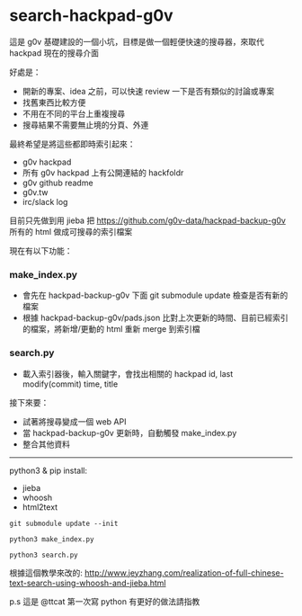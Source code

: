 # search-hackpad-g0v

這是 g0v 基礎建設的一個小坑，目標是做一個輕便快速的搜尋器，來取代 hackpad 現在的搜尋介面

好處是：

- 開新的專案、idea 之前，可以快速 review 一下是否有類似的討論或專案
- 找舊東西比較方便
- 不用在不同的平台上重複搜尋
- 搜尋結果不需要無止境的分頁、外連


最終希望是將這些都即時索引起來：

- g0v hackpad
- 所有 g0v hackpad 上有公開連結的 hackfoldr
- g0v github readme
- g0v.tw
- irc/slack log


目前只先做到用 jieba 把 https://github.com/g0v-data/hackpad-backup-g0v 所有的 html 做成可搜尋的索引檔案

現在有以下功能：

### make_index.py
- 會先在 hackpad-backup-g0v 下面 git submodule update 檢查是否有新的檔案
- 根據 hackpad-backup-g0v/pads.json 比對上次更新的時間、目前已經索引的檔案，將新增/更動的 html 重新 merge 到索引檔

### search.py
- 載入索引器後，輸入關鍵字，會找出相關的 hackpad id, last modify(commit) time, title

接下來要：

- 試著將搜尋變成一個 web API
- 當 hackpad-backup-g0v 更新時，自動觸發 make_index.py
- 整合其他資料

----
python3 & pip install:

- jieba
- whoosh
- html2text


`git submodule update --init`

`python3 make_index.py`

`python3 search.py`

根據這個教學來改的: http://www.jeyzhang.com/realization-of-full-chinese-text-search-using-whoosh-and-jieba.html

p.s 這是 @ttcat 第一次寫 python 有更好的做法請指教






